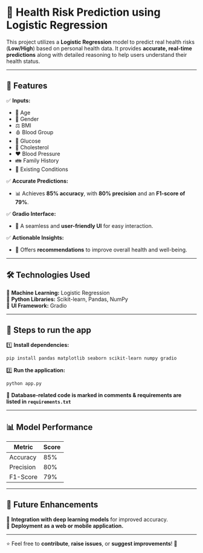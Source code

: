 # 🏥 Health Risk Prediction using Logistic Regression

This project utilizes a **Logistic Regression** model to predict real health risks (**Low/High**) based on personal health data. It provides **accurate, real-time predictions** along with detailed reasoning to help users understand their health status.

---

## 🚀 Features

✅ **Inputs:**  
- 🔢 Age  
- 🚻 Gender  
- ⚖️ BMI  
- 🩸 Blood Group  
- 🍬 Glucose  
- 🧪 Cholesterol  
- ❤️ Blood Pressure  
- 👪 Family History  
- 🏥 Existing Conditions  

✅ **Accurate Predictions:**  
- 📊 Achieves **85% accuracy**, with **80% precision** and an **F1-score of 79%**.

✅ **Gradio Interface:**  
- 🎨 A seamless and **user-friendly UI** for easy interaction.

✅ **Actionable Insights:**  
- 📌 Offers **recommendations** to improve overall health and well-being.

---

## 🛠️ Technologies Used

🔹 **Machine Learning:** Logistic Regression  
🔹 **Python Libraries:** Scikit-learn, Pandas, NumPy  
🔹 **UI Framework:** Gradio  

---

## 📌 Steps to run the app

1️⃣ **Install dependencies:**  
```sh
pip install pandas matplotlib seaborn scikit-learn numpy gradio
```

2️⃣ **Run the application:**  
```sh
python app.py
```

📌 **Database-related code is marked in comments & requirements are listed in `requirements.txt`**

---

## 📊 Model Performance

| Metric      | Score  |
|------------|--------|
| Accuracy   | 85%    |
| Precision  | 80%    |
| F1-Score   | 79%    |

---

## 📌 Future Enhancements

🚀 **Integration with deep learning models** for improved accuracy.  
📱 **Deployment as a web or mobile application.**  

---

⭐ Feel free to **contribute**, **raise issues**, or **suggest improvements**! 🚀
